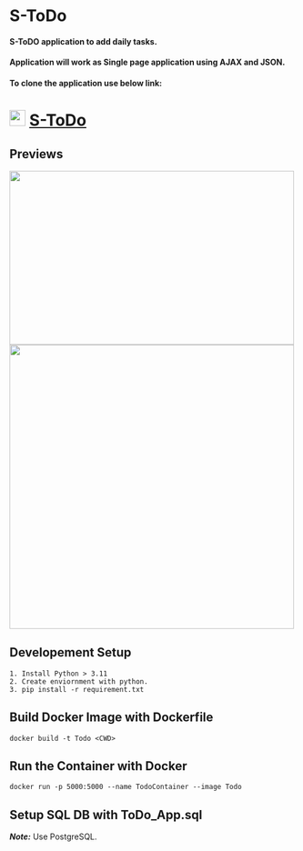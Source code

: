 # S-ToDo

#### S-ToDO application to add daily tasks.
#### Application will work as Single page application using AJAX and JSON.                                                                          
#### To clone the application use below link:
# <img src='https://github.com/shivau1208/S-ToDo/assets/102743170/eaf9cd13-edf7-498b-9018-57bc6e0b7407' width='28' /> [S-ToDo](https://github.com/shivau1208/S-ToDo.git)
## Previews                                                                                                                                    
<img src='https://github.com/shivau1208/S-ToDo/assets/102743170/ce078b10-8294-475e-8f71-97bbeffdf80d' width='500' height='306' /> <img src='https://github.com/shivau1208/S-ToDo/assets/102743170/563d8670-d5c4-4642-99ab-880901866656' width='500' />


## Developement Setup
```
1. Install Python > 3.11
2. Create enviornment with python.
3. pip install -r requirement.txt
```

## Build Docker Image with Dockerfile
```docker build -t Todo <CWD>```

## Run the Container with Docker
```
docker run -p 5000:5000 --name TodoContainer --image Todo
```

## Setup SQL DB with ToDo_App.sql
***Note:*** Use PostgreSQL.

